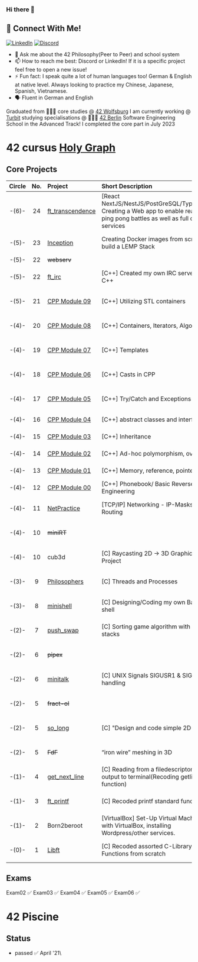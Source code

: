 ### Hi there 👋

## 📱 Connect With Me!
[![LinkedIn](https://img.shields.io/badge/-LinkedIn-0e76a8?style=flat-square&logo=linkedin&logoColor=white)](https://de.linkedin.com/in/huy-duong-aa06924a)
[![Discord](https://img.shields.io/badge/Discord-7289DA?style=flat-square&logo=discord&logoColor=white)](https://discord.com/users/176071267525328906)

- 💬 Ask me about the 42 Philosophy(Peer to Peer) and school system
- 📫 How to reach me best: Discord or LinkedIn! If it is a specific project feel free to open a new issue!
- ⚡ Fun fact: I speak quite a lot of human languages too! German & English at native level. Always looking to practice my Chinese, Japanese, Spanish, Vietnamese.
- 🗣️ Fluent in German and English

Graduated from 👨🏻‍💻 core studies @ [42 Wolfsburg](https://42wolfsburg.de/) I am currently working @ [Turbit](https://turbit.com) studying specialisations @ 👨🏻‍💻 [42 Berlin](https://42berlin.de/) Software Engineering School in the Advanced Track! I completed the core part in July 2023


# 42 cursus [Holy Graph](https://cdn.discordapp.com/attachments/308385010979831809/1007561422693220402/unknown.png)

## Core Projects

|  Circle | No. | Project                                     | Short Description                | Status |     Score    |
| :-----: | :-: | :------------------------------------------ | :-----------------               | :----: | :----------: |
|-(6)-| 24  | [ft_transcendence](https://github.com/edvinas1122/42_transcendence)  | [React NextJS/NestJS/PostGreSQL/Typescript] Creating a Web app to enable real-time ping pong battles as well as full chat services | ✅     | 100 / 100 % |
|-(5)-| 23  | [Inception](../../../42_inception)          | Creating Docker images from scratch to build a LEMP Stack  | ✅     | 120 / 100 % |
|-(5)-| 22  | ~~webserv~~                                 |                                  | ➖     |             |
|-(5)-| 22  | [ft_irc](https://github.com/artur01-code/ft_irc)            | [C++] Created my own IRC server in C++ | ✅     | 125 / 100 % |
|-(5)-| 21  | [CPP Module 09](../../../42_cpp_Module09)   | [C++] Utilizing STL containers      | ✅     | 100 / 100 % |
|-(4)-| 20  | [CPP Module 08](../../../42_cpp_Module08)   | [C++] Containers, Iterators, Algorithms| ✅     | 100 / 100 % |
|-(4)-| 19  | [CPP Module 07](../../../42_cpp_Module07)   | [C++] Templates                        | ✅     | 100 / 100 % |
|-(4)-| 18  | [CPP Module 06](../../../42_cpp_Module06)   | [C++] Casts in CPP                     | ✅     |  90 / 100 % |
|-(4)-| 17  | [CPP Module 05](../../../42_cpp_Module05)   | [C++] Try/Catch and Exceptions         | ✅     | 100 / 100 % |
|-(4)-| 16  | [CPP Module 04](../../../42_cpp_Module04)   | [C++] abstract classes and interfaces  | ✅     | 100 / 80 % |
|-(4)-| 15  | [CPP Module 03](../../../42_cpp_Module03)   | [C++] Inheritance                      | ✅     | 100 / 80 % |
|-(4)-| 14  | [CPP Module 02](../../../42_cpp_Module02)   | [C++] Ad-hoc polymorphism, overloads   | ✅     | 100 / 80 % |
|-(4)-| 13  | [CPP Module 01](../../../42_cpp_Module01)   | [C++] Memory, reference, pointers      | ✅     | 100 / 80 % |
|-(4)-| 12  | [CPP Module 00](../../../42_cpp_Module00)   | [C++] Phonebook/ Basic Reverse Engineering | ✅     | 100 / 80 % |
|-(4)-| 11  | [NetPractice](../../../42_NetPractice)      | [TCP/IP] Networking - IP-Masks/ Routing   | ✅     | 100 / 100 % |
|-(4)-| 10  | ~~miniRT~~                                  |                                  | ➖     | --- / 100 % |
|-(4)-| 10  | cub3d                                       | [C] Raycasting 2D -> 3D Graphics Project | ✅     | 106 / 100 % |
|-(3)-| 9  | [Philosophers](../../../42_Philosophers)    | [C] Threads and Processes            | ✅     | 105 / 100 % |
|-(3)-| 8  | [minishell](../../../42_Minishell)          | [C] Designing/Coding my own Bash shell                | ✅     | 101 / 100 % |
|-(2)-| 7  | [push_swap](../../../42_push_swap)          | [C] Sorting game algorithm with 2 stacks         | ✅     | 86  / 100 % |
|-(2)-| 6  | ~~pipex~~                                   |                                  | ➖     | --- / 100 % |   
|-(2)-| 6  | [minitalk](../../../42_minitalk)            | [C] UNIX Signals SIGUSR1 & SIGUSR2 handling  | ✅     | 110 / 100 % |    
|-(2)-| 5  | ~~fract-ol~~                                |                                  | ➖     | --- / 100 % |
|-(2)-| 5  | [so_long](../../../42_so_long)              | [C] "Design and code simple 2D game"  | ✅     | 100 / 100 % |
|-(2)-| 5  | ~~FdF~~                                     | “iron wire” meshing in 3D        | ➖     | --- / 100 % |    
|-(1)-| 4  | [get_next_line](../../../42_get_next_line)  | [C] Reading from a filedescriptor to output to terminal(Recoding getline function)   | ✅     | 125 / 100 % |
|-(1)-| 3  | [ft_printf](../../../42_ft_printf)          | [C] Recoded printf standard function | ✅     | 100 / 100 % |  
|-(1)-| 2  | Born2beroot                                 | [VirtualBox] Set-Up Virtual Machine with VirtualBox, installing Wordpress/other services.  | ✅     | 125 / 100 % | 
|-(0)-| 1  | [Libft](../../../42_Libft)                  | [C] Recoded assorted C-Library Functions from scratch                    | ✅     | 125 / 100 % |  

## Exams

Exam02 ✅
Exam03 ✅
Exam04 ✅
Exam05 ✅
Exam06 ✅

# 42 Piscine

## Status
* passed ✅ April '21\

<!-- ![Profile views](https://gpvc.arturio.dev/qduong42) -->
